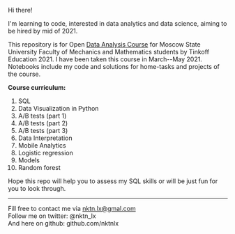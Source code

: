 Hi there!


I'm learning to code, interested in data analytics and data science, aiming to be hired by mid of 2021.  

This repository is for Open [Data Analysis Course](https://fintech.tinkoff.ru/study/academy/analysis/) for Moscow State University Faculty of Mechanics and Mathematics students by Tinkoff Education 2021. I have been taken this course in March--May 2021. Notebooks include my code and solutions for home-tasks and projects of the course.  




**Course curriculum:**  
1. SQL  
2. Data Visualization in Python  
3. A/B tests (part 1)  
4. A/B tests (part 2)  
5. A/B tests (part 3)  
6. Data Interpretation  
7. Mobile Analytics
8. Logistic regression  
9. Models    
10. Random forest    


  


Hope this repo will help you to assess my SQL skills or will be just fun for you to look through.    



--------------------------------------------
Fill free to contact me via nktn.lx@gmal.com  
Follow me on twitter: @nktn_lx  
And here on github: github.com/nktnlx  